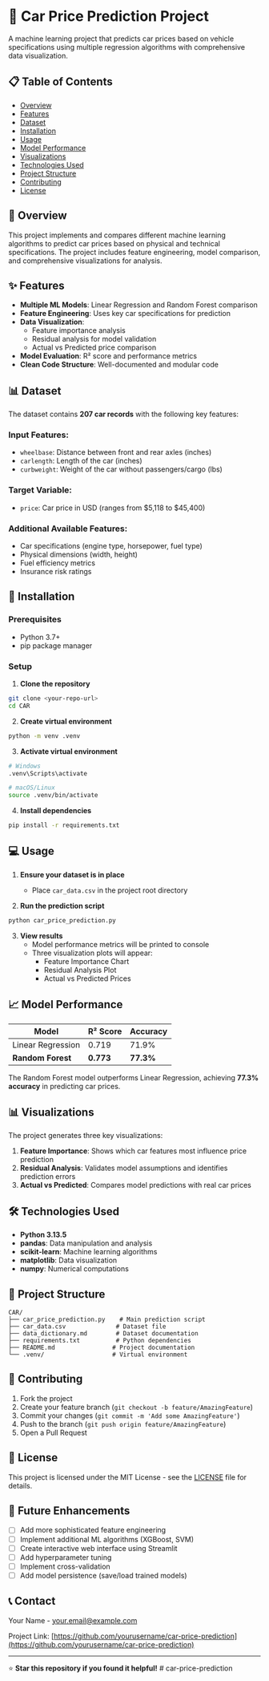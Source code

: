 # 🚗 Car Price Prediction Project

A machine learning project that predicts car prices based on vehicle specifications using multiple regression algorithms with comprehensive data visualization.

## 📋 Table of Contents
- [Overview](#overview)
- [Features](#features)
- [Dataset](#dataset)
- [Installation](#installation)
- [Usage](#usage)
- [Model Performance](#model-performance)
- [Visualizations](#visualizations)
- [Technologies Used](#technologies-used)
- [Project Structure](#project-structure)
- [Contributing](#contributing)
- [License](#license)

## 🎯 Overview

This project implements and compares different machine learning algorithms to predict car prices based on physical and technical specifications. The project includes feature engineering, model comparison, and comprehensive visualizations for analysis.

## ✨ Features

- **Multiple ML Models**: Linear Regression and Random Forest comparison
- **Feature Engineering**: Uses key car specifications for prediction
- **Data Visualization**: 
  - Feature importance analysis
  - Residual analysis for model validation
  - Actual vs Predicted price comparison
- **Model Evaluation**: R² score and performance metrics
- **Clean Code Structure**: Well-documented and modular code

## 📊 Dataset

The dataset contains **207 car records** with the following key features:

### Input Features:
- `wheelbase`: Distance between front and rear axles (inches)
- `carlength`: Length of the car (inches)  
- `curbweight`: Weight of the car without passengers/cargo (lbs)

### Target Variable:
- `price`: Car price in USD (ranges from $5,118 to $45,400)

### Additional Available Features:
- Car specifications (engine type, horsepower, fuel type)
- Physical dimensions (width, height)
- Fuel efficiency metrics
- Insurance risk ratings

## 🚀 Installation

### Prerequisites
- Python 3.7+
- pip package manager

### Setup

1. **Clone the repository**
```bash
git clone <your-repo-url>
cd CAR
```

2. **Create virtual environment**
```bash
python -m venv .venv
```

3. **Activate virtual environment**
```bash
# Windows
.venv\Scripts\activate

# macOS/Linux
source .venv/bin/activate
```

4. **Install dependencies**
```bash
pip install -r requirements.txt
```

## 💻 Usage

1. **Ensure your dataset is in place**
   - Place `car_data.csv` in the project root directory

2. **Run the prediction script**
```bash
python car_price_prediction.py
```

3. **View results**
   - Model performance metrics will be printed to console
   - Three visualization plots will appear:
     - Feature Importance Chart
     - Residual Analysis Plot
     - Actual vs Predicted Prices

## 📈 Model Performance

| Model | R² Score | Accuracy |
|-------|----------|----------|
| Linear Regression | 0.719 | 71.9% |
| **Random Forest** | **0.773** | **77.3%** |

The Random Forest model outperforms Linear Regression, achieving **77.3% accuracy** in predicting car prices.

## 📊 Visualizations

The project generates three key visualizations:

1. **Feature Importance**: Shows which car features most influence price prediction
2. **Residual Analysis**: Validates model assumptions and identifies prediction errors
3. **Actual vs Predicted**: Compares model predictions with real car prices

## 🛠 Technologies Used

- **Python 3.13.5**
- **pandas**: Data manipulation and analysis
- **scikit-learn**: Machine learning algorithms
- **matplotlib**: Data visualization
- **numpy**: Numerical computations

## 📁 Project Structure

```
CAR/
├── car_price_prediction.py    # Main prediction script
├── car_data.csv              # Dataset file
├── data_dictionary.md        # Dataset documentation
├── requirements.txt          # Python dependencies
├── README.md                # Project documentation
└── .venv/                   # Virtual environment
```

## 🤝 Contributing

1. Fork the project
2. Create your feature branch (`git checkout -b feature/AmazingFeature`)
3. Commit your changes (`git commit -m 'Add some AmazingFeature'`)
4. Push to the branch (`git push origin feature/AmazingFeature`)
5. Open a Pull Request

## 📝 License

This project is licensed under the MIT License - see the [LICENSE](LICENSE) file for details.

## 🔮 Future Enhancements

- [ ] Add more sophisticated feature engineering
- [ ] Implement additional ML algorithms (XGBoost, SVM)
- [ ] Create interactive web interface using Streamlit
- [ ] Add hyperparameter tuning
- [ ] Implement cross-validation
- [ ] Add model persistence (save/load trained models)

## 📞 Contact

Your Name - your.email@example.com

Project Link: [https://github.com/yourusername/car-price-prediction](https://github.com/yourusername/car-price-prediction)

---

⭐ **Star this repository if you found it helpful!**
#   c a r - p r i c e - p r e d i c t i o n  
 